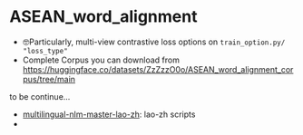 # ASEAN_word_alignment

- 🤓Particularly, multi-view contrastive loss options on `train_option.py/ "loss_type"`
- Complete Corpus you can download from https://huggingface.co/datasets/ZzZzzO0o/ASEAN_word_alignment_corpus/tree/main

to be continue...

- [multilingual-nlm-master-lao-zh](multilingual-nlm-master-lao-zh): lao-zh scripts
- 